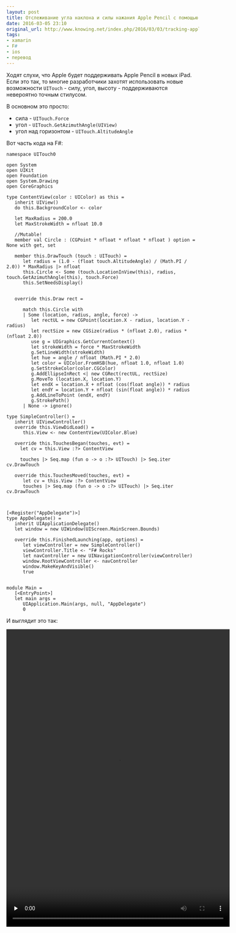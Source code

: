 ```yaml
---
layout: post
title: Отслеживание угла наклона и силы нажания Apple Pencil с помощью Xamarin
date: 2016-03-05 23:10
original_url: http://www.knowing.net/index.php/2016/03/03/tracking-apple-pencil-angles-and-pressure-with-xamarin/
tags:
- xamarin
- F#
- ios
- перевод
---
```


Ходят слухи, что Apple будет поддерживать Apple Pencil в новых iPad. Если это так, то многие разработчики захотят использовать новые возможности `UITouch` - силу, угол, высоту - поддерживаются невероятно точным стилусом.

В основном это просто:

* сила - `UITouch.Force`
* угол - `UITouch.GetAzimuthAngle(UIView)`
* угол над горизонтом - `UITouch.AltitudeAngle`

Вот часть кода на F#:

```
namespace UITouch0

open System
open UIKit
open Foundation
open System.Drawing
open CoreGraphics

type ContentView(color : UIColor) as this =
   inherit UIView()
   do this.BackgroundColor <- color

   let MaxRadius = 200.0
   let MaxStrokeWidth = nfloat 10.0

   //Mutable!
   member val Circle : (CGPoint * nfloat * nfloat * nfloat ) option = None with get, set

   member this.DrawTouch (touch : UITouch) =
      let radius = (1.0 - (float touch.AltitudeAngle) / (Math.PI / 2.0)) * MaxRadius |> nfloat
      this.Circle <- Some (touch.LocationInView(this), radius, touch.GetAzimuthAngle(this), touch.Force)
      this.SetNeedsDisplay()


   override this.Draw rect =

      match this.Circle with
      | Some (location, radius, angle, force) ->
         let rectUL = new CGPoint(location.X - radius, location.Y - radius)
         let rectSize = new CGSize(radius * (nfloat 2.0), radius * (nfloat 2.0))
         use g = UIGraphics.GetCurrentContext()
         let strokeWidth = force * MaxStrokeWidth
         g.SetLineWidth(strokeWidth)
         let hue = angle / nfloat (Math.PI * 2.0)
         let color = UIColor.FromHSB(hue, nfloat 1.0, nfloat 1.0)
         g.SetStrokeColor(color.CGColor)
         g.AddEllipseInRect <| new CGRect(rectUL, rectSize)
         g.MoveTo (location.X, location.Y)
         let endX = location.X + nfloat (cos(float angle)) * radius
         let endY = location.Y + nfloat (sin(float angle)) * radius
         g.AddLineToPoint (endX, endY)
         g.StrokePath()
      | None -> ignore()

type SimpleController() =
   inherit UIViewController()
   override this.ViewDidLoad() =
      this.View <- new ContentView(UIColor.Blue)

   override this.TouchesBegan(touches, evt) =
     let cv = this.View :?> ContentView

     touches |> Seq.map (fun o -> o :?> UITouch) |> Seq.iter cv.DrawTouch

   override this.TouchesMoved(touches, evt) =
      let cv = this.View :?> ContentView
      touches |> Seq.map (fun o -> o :?> UITouch) |> Seq.iter cv.DrawTouch



[<Register("AppDelegate")>]
type AppDelegate() =
   inherit UIApplicationDelegate()
   let window = new UIWindow(UIScreen.MainScreen.Bounds)

   override this.FinishedLaunching(app, options) =
      let viewController = new SimpleController()
      viewController.Title <- "F# Rocks"
      let navController = new UINavigationController(viewController)
      window.RootViewController <- navController
      window.MakeKeyAndVisible()
      true


module Main =
   [<EntryPoint>]
   let main args =
      UIApplication.Main(args, null, "AppDelegate")
      0
```

И выглядит это так:

<video controls width="584" height="778" preload="none" controls="controls">
  <source src="https://github.com/wcoder/blog/raw/master/tracking-apple-pencil-angles-and-pressure-with-xamarin/ScreenFlow-2.mp4">
  Элемент video не поддерживается вашим браузером.
   <a href="https://github.com/wcoder/blog/raw/master/tracking-apple-pencil-angles-and-pressure-with-xamarin/ScreenFlow-2.mp4">Скачайте видео</a>.
</video>
